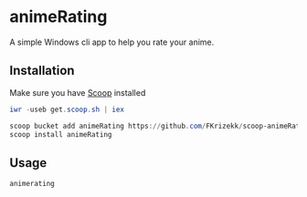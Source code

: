 # animeRating

A simple Windows cli app to help you rate your anime.

## Installation

Make sure you have [Scoop](https://scoop.sh) installed
```powershell
iwr -useb get.scoop.sh | iex
```

```powershell
scoop bucket add animeRating https://github.com/FKrizekk/scoop-animeRating
scoop install animeRating
```

## Usage

```powershell
animerating
```
